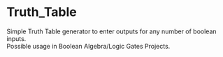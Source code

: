 # Truth_Table
Simple Truth Table generator to enter outputs for any number of boolean inputs.  
Possible usage in Boolean Algebra/Logic Gates Projects.
